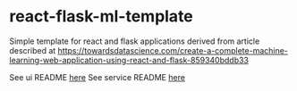 # react-flask-ml-template
Simple template for react and flask applications derived from article described  at https://towardsdatascience.com/create-a-complete-machine-learning-web-application-using-react-and-flask-859340bddb33

See ui README  [here](./ui/README.md)
See service README [here](./service/README.md)